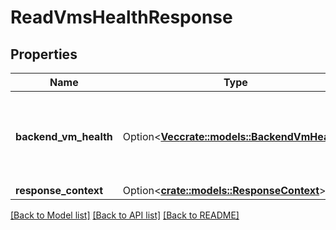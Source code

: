 # ReadVmsHealthResponse

## Properties

Name | Type | Description | Notes
------------ | ------------- | ------------- | -------------
**backend_vm_health** | Option<[**Vec<crate::models::BackendVmHealth>**](BackendVmHealth.md)> | Information about the health of one or more backend VMs. | [optional]
**response_context** | Option<[**crate::models::ResponseContext**](ResponseContext.md)> |  | [optional]

[[Back to Model list]](../README.md#documentation-for-models) [[Back to API list]](../README.md#documentation-for-api-endpoints) [[Back to README]](../README.md)


